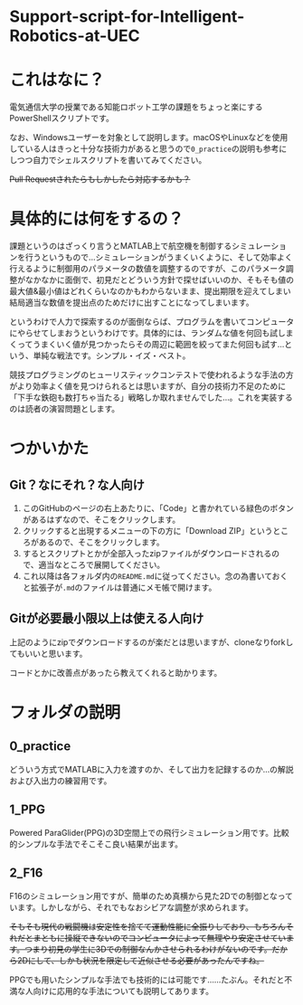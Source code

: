 # Support-script-for-Intelligent-Robotics-at-UEC

# これはなに？
電気通信大学の授業である知能ロボット工学の課題をちょっと楽にするPowerShellスクリプトです。

なお、Windowsユーザーを対象として説明します。macOSやLinuxなどを使用している人はきっと十分な技術力があると思うので`0_practice`の説明も参考にしつつ自力でシェルスクリプトを書いてみてください。

~~Pull Requestされたらもしかしたら対応するかも？~~

# 具体的には何をするの？
課題というのはざっくり言うとMATLAB上で航空機を制御するシミュレーションを行うというもので…シミュレーションがうまくいくように、そして効率よく行えるように制御用のパラメータの数値を調整するのですが、このパラメータ調整がなかなかに面倒で、初見だとどういう方針で探せばいいのか、そもそも値の最大値&最小値はどれくらいなのかもわからないまま、提出期限を迎えてしまい結局適当な数値を提出点のためだけに出すことになってしまいます。

というわけで人力で探索するのが面倒ならば、プログラムを書いてコンピュータにやらせてしまおうというわけです。具体的には、ランダムな値を何回も試しまくってうまくいく値が見つかったらその周辺に範囲を絞ってまた何回も試す…という、単純な戦法です。シンプル・イズ・ベスト。

競技プログラミングのヒューリスティックコンテストで使われるような手法の方がより効率よく値を見つけられるとは思いますが、自分の技術力不足のために「下手な鉄砲も数打ちゃ当たる」戦略しか取れませんでした…。これを実装するのは読者の演習問題とします。

# つかいかた
## Git？なにそれ？な人向け
1. このGitHubのページの右上あたりに、「Code」と書かれている緑色のボタンがあるはずなので、そこをクリックします。
2. クリックすると出現するメニューの下の方に「Download ZIP」というところがあるので、そこをクリックします。
3. するとスクリプトとかが全部入ったzipファイルがダウンロードされるので、適当なところで展開してください。
4. これ以降は各フォルダ内の`README.md`に従ってください。念の為書いておくと拡張子が`.md`のファイルは普通にメモ帳で開けます。

## Gitが必要最小限以上は使える人向け
上記のようにzipでダウンロードするのが楽だとは思いますが、cloneなりforkしてもいいと思います。

コードとかに改善点があったら教えてくれると助かります。

# フォルダの説明
## 0_practice
どういう方式でMATLABに入力を渡すのか、そして出力を記録するのか…の解説および入出力の練習用です。

## 1_PPG
Powered ParaGlider(PPG)の3D空間上での飛行シミュレーション用です。比較的シンプルな手法でそこそこ良い結果が出ます。

## 2_F16
F16のシミュレーション用ですが、簡単のため真横から見た2Dでの制御となっています。しかしながら、それでもなおシビアな調整が求められます。

~~そもそも現代の戦闘機は安定性を捨てて運動性能に全振りしており、もちろんそれだとまともに操縦できないのでコンピュータによって無理やり安定させています。つまり初見の学生に3Dでの制御なんかさせられるわけがないのです。だから2Dにして、しかも状況を限定して近似させる必要があったんですね。~~

PPGでも用いたシンプルな手法でも技術的には可能です……たぶん。それだと不満な人向けに応用的な手法についても説明してあります。
